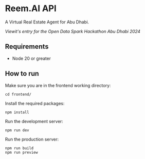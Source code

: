 # Reem.AI API

A Virtual Real Estate Agent for Abu Dhabi.

_Viewit's entry for the Open Data Spark Hackathon Abu Dhabi 2024_

## Requirements
- Node 20 or greater

## How to run

Make sure you are in the frontend working directory:

    cd frontend/

Install the required packages:

    npm install
    
Run the development server:

    npm run dev
    
Run the production server:  

    npm run build
    npm run preview